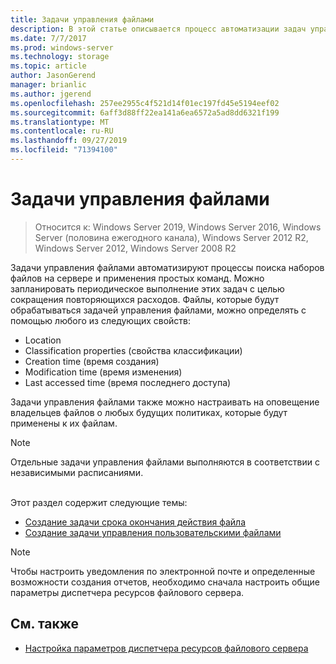 ```yaml
---
title: Задачи управления файлами
description: В этой статье описывается процесс автоматизации задач управления файлами
ms.date: 7/7/2017
ms.prod: windows-server
ms.technology: storage
ms.topic: article
author: JasonGerend
manager: brianlic
ms.author: jgerend
ms.openlocfilehash: 257ee2955c4f521d14f01ec197fd45e5194eef02
ms.sourcegitcommit: 6aff3d88ff22ea141a6ea6572a5ad8dd6321f199
ms.translationtype: MT
ms.contentlocale: ru-RU
ms.lasthandoff: 09/27/2019
ms.locfileid: "71394100"
---
```

# <a name="file-management-tasks"></a>Задачи управления файлами

> Относится к: Windows Server 2019, Windows Server 2016, Windows Server (половина ежегодного канала), Windows Server 2012 R2, Windows Server 2012, Windows Server 2008 R2

Задачи управления файлами автоматизируют процессы поиска наборов файлов на сервере и применения простых команд. Можно запланировать периодическое выполнение этих задач с целью сокращения повторяющихся расходов. Файлы, которые будут обрабатываться задачей управления файлами, можно определять с помощью любого из следующих свойств:

-   Location
-   Classification properties (свойства классификации)
-   Creation time (время создания)
-   Modification time (время изменения)
-   Last accessed time (время последнего доступа)

Задачи управления файлами также можно настраивать на оповещение владельцев файлов о любых будущих политиках, которые будут применены к их файлам.

> [!Note]
> Отдельные задачи управления файлами выполняются в соответствии с независимыми расписаниями.

<br />
Этот раздел содержит следующие темы:

-   [Создание задачи срока окончания действия файла](create-file-expiration-task.md)
-   [Создание задачи управления пользовательскими файлами](create-custom-file-management-task.md)

> [!Note]
> Чтобы настроить уведомления по электронной почте и определенные возможности создания отчетов, необходимо сначала настроить общие параметры диспетчера ресурсов файлового сервера.

## <a name="see-also"></a>См. также

-   [Настройка параметров диспетчера ресурсов файлового сервера](setting-file-server-resource-manager-options.md)


